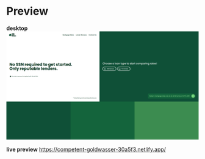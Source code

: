 # Preview

**desktop**
![Desktop Preview](preview.png?raw=true "Desktop Preview")

**live preview**
https://competent-goldwasser-30a5f3.netlify.app/

